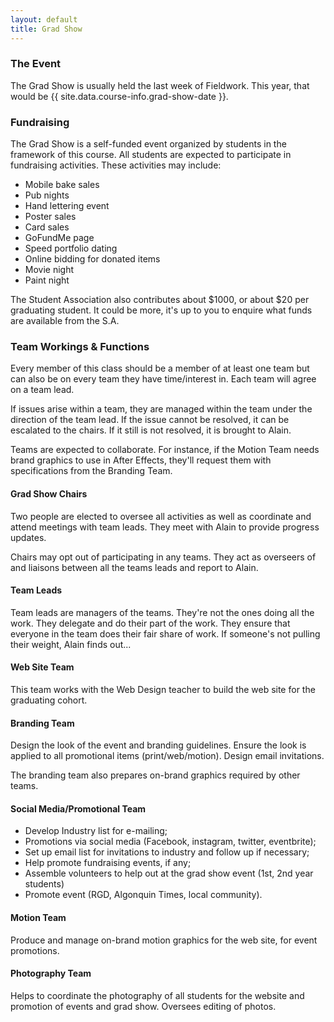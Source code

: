 ```yaml
---
layout: default
title: Grad Show
---
```

### The Event

The Grad Show is usually held the last week of Fieldwork. This year, that would be {{ site.data.course-info.grad-show-date }}.

### Fundraising

The Grad Show is a self-funded event organized by students in the framework of this course. All students are expected to participate in fundraising activities. These activities may include:

<ul class="columns3 none">
	<li>Mobile bake sales</li>
	<li>Pub nights</li>
	<li>Hand lettering event</li>
	<li>Poster sales</li>
	<li>Card sales</li>
	<li>GoFundMe page</li>
	<li>Speed portfolio dating</li>
	<li>Online bidding for donated items</li>
	<li>Movie night</li>
	<li>Paint night</li>
</ul>

The Student Association also contributes about $1000, or about $20 per graduating student. It could be more, it's up to you to enquire what funds are available from the S.A.

<!-- #### Expenses

The rental fee for the Horticulture Building is about $2500 for the evening. There are other event costs. We generally want to fundraise over $3000. It's a good idea to leave some money behind for potential future program project funding. -->

### Team Workings & Functions

Every member of this class should be a member of at least one team but can also be on every team they have time/interest in. Each team will agree on a team lead.

If issues arise within a team, they are managed within the team under the direction of the team lead. If the issue cannot be resolved, it can be escalated to the chairs. If it still is not resolved, it is brought to Alain.

Teams are expected to collaborate. For instance, if the Motion Team needs brand graphics to use in After Effects, they'll request them with specifications from the Branding Team.

#### Grad Show Chairs

Two people are elected to oversee all activities as well as coordinate and attend meetings with team leads. They meet with Alain to provide progress updates.

Chairs may opt out of participating in any teams. They act as overseers of and liaisons between all the teams leads and report to Alain.

#### Team Leads

Team leads are managers of the teams. They're not the ones doing all the work. They delegate and do their part of the work. They ensure that everyone in the team does their fair share of work. If someone's not pulling their weight, Alain finds out...

#### Web Site Team

This team works with the Web Design teacher to build the web site for the graduating cohort.

#### Branding Team

Design the look of the event and branding guidelines. Ensure the look is applied to all promotional items (print/web/motion). Design email invitations.

The branding team also prepares on-brand graphics required by other teams.

#### Social Media/Promotional Team

<ul>
	<li>Develop Industry list for e-mailing;</li>
	<li>Promotions via social media (Facebook, instagram, twitter, eventbrite);</li>
	<li>Set up email list for invitations to industry and follow up if necessary;</li>
	<li>Help promote fundraising events, if any;</li>
	<li>Assemble volunteers to help out at the grad show event (1st, 2nd year students)</li>
	<li>Promote event (RGD, Algonquin Times, local community).</li>
</ul>


#### Motion Team

Produce and manage on-brand motion graphics for the web site, for event promotions.

#### Photography Team

Helps to coordinate the photography of all students for the website and promotion of events and grad show. Oversees editing of photos.
